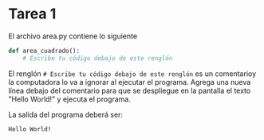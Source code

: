 # Tarea 1

El archivo area.py contiene lo siguiente

```python
def area_cuadrado():
    # Escribe tu código debajo de este renglón
```

El renglón `# Escribe tu código debajo de este renglón` es un comentarioy la computadora lo va a ignorar al ejecutar el programa. Agrega una nueva línea debajo del comentario para que se despliegue en la pantalla el texto "Hello World!" y ejecuta el programa.

La salida del programa deberá ser:

```plaintext
Hello World!
```
